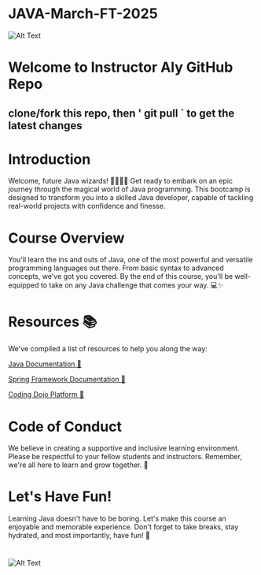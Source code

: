 # JAVA-March-FT-2025

![Alt Text](https://th.bing.com/th/id/R.49e874ad22c1d7200fb77317a3329020?rik=MH7pH7ix2jN%2fSw&pid=ImgRaw&r=0) 

# Welcome to Instructor Aly GitHub Repo
 
## clone/fork this repo, then ' git pull ` to get the latest changes

# Introduction
Welcome, future Java wizards! 🧙‍♂️🧙‍♀️ Get ready to embark on an epic journey through the magical world of Java programming. This bootcamp is designed to transform you into a skilled Java developer, capable of tackling real-world projects with confidence and finesse.

# Course Overview
You'll learn the ins and outs of Java, one of the most powerful and versatile programming languages out there. From basic syntax to advanced concepts, we've got you covered. By the end of this course, you'll be well-equipped to take on any Java challenge that comes your way. 💻✨

# Resources 📚
We've compiled a list of resources to help you along the way:

[Java Documentation 📖](https://docs.oracle.com/en/java/javase/17/)

[Spring Framework Documentation 🌱](https://spring.io/projects/spring-framework)

[Coding Dojo Platform 🥋](https://login.codingdojo.africa/dashboard)

# Code of Conduct
We believe in creating a supportive and inclusive learning environment. Please be respectful to your fellow students and instructors. Remember, we're all here to learn and grow together. 🌱

# Let's Have Fun!
Learning Java doesn't have to be boring. Let's make this course an enjoyable and memorable experience. Don't forget to take breaks, stay hydrated, and most importantly, have fun! 🎉

#
![Alt Text](https://i.pinimg.com/originals/81/17/8b/81178b47a8598f0c81c4799f2cdd4057.gif) 
